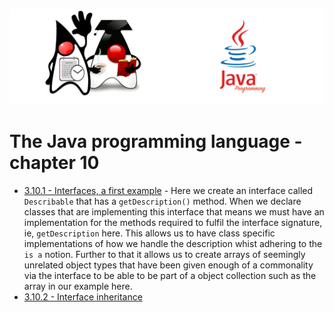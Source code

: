 ![](/assets/javarepologo.png)

# The Java programming language - chapter 10


- [3.10.1 - Interfaces, a first example](/src/com/irisida/lang/part03/chapter10/interfaces/firstexample/Describable.java) - Here we create an interface called `Describable` that has a `getDescription()` method. When we declare classes that are implementing this interface that means we must have an implementation for the methods required to fulfil the interface signature, ie, `getDescription` here. This allows us to have class specific implementations of how we handle the description whist adhering to the `is a` notion. Further to that it allows us to create arrays of seemingly unrelated object types that have been given enough of a commonality via the interface to be able to be part of a object collection such as the array in our example here.
- [3.10.2 - Interface inheritance]()